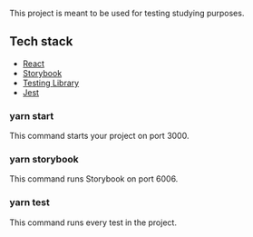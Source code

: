This project is meant to be used for testing studying purposes.

## Tech stack

- [React](https://reactjs.org/)
- [Storybook](https://storybook.js.org/)
- [Testing Library](https://testing-library.com/)
- [Jest](https://jestjs.io/)

### yarn start

This command starts your project on port 3000.

### yarn storybook

This command runs Storybook on port 6006.

### yarn test

This command runs every test in the project.
